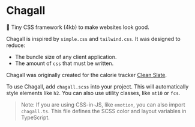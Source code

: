 # Chagall

🎨 Tiny CSS framework (4kb) to make websites look good.

Chagall is inspired by `simple.css` and `tailwind.css`. It was designed to reduce:

- The bundle size of any client application.
- The amount of `css` that must be written.

Chagall was originally created for the calorie tracker [Clean Slate](https://github.com/successible/cleanslate).

To use Chagall, add `chagall.scss` into your project. This will automatically style elements like `h2`. You can also use utility classes, like `mt10` or `fcs`.

> Note: If you are using CSS-in-JS, like `emotion`, you can also import `chagall.ts`. This file defines the SCSS color and layout variables in TypeScript.
